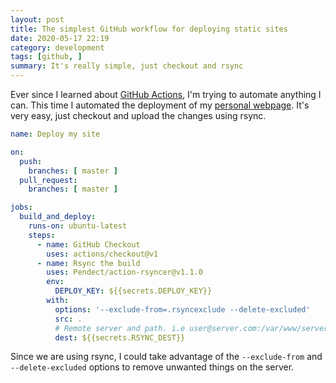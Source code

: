 ```yaml
---
layout: post
title: The simplest GitHub workflow for deploying static sites
date: 2020-05-17 22:19
category: development
tags: [github, ]
summary: It's really simple, just checkout and rsync
---
```


Ever since I learned about [GitHub
Actions](https://github.com/features/actions), I'm trying to automate anything I
can. This time I automated the deployment of my [personal
webpage](https://www.noenieto.com/). It's very easy, just checkout and upload
the changes using rsync.

```yml
name: Deploy my site

on:
  push:
    branches: [ master ]
  pull_request:
    branches: [ master ]

jobs:
  build_and_deploy:
    runs-on: ubuntu-latest
    steps:
      - name: GitHub Checkout
        uses: actions/checkout@v1
      - name: Rsync the build
        uses: Pendect/action-rsyncer@v1.1.0
        env:
          DEPLOY_KEY: ${{secrets.DEPLOY_KEY}}
        with:
          options: '--exclude-from=.rsyncexclude --delete-excluded'
          src: .
          # Remote server and path. i.e user@server.com:/var/www/server.com/
          dest: ${{secrets.RSYNC_DEST}}
```

Since we are using rsync, I could take advantage of the `--exclude-from` and
`--delete-excluded` options to remove unwanted things on the server.
